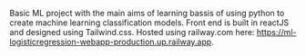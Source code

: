 Basic ML project with the main aims of learning bassis of using python to create machine learning classification models.
Front end is built in reactJS and designed using Tailwind.css.
Hosted using railway.com here: https://ml-logisticregression-webapp-production.up.railway.app.
